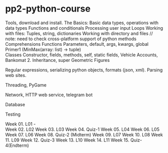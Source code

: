 # pp2-python-course

Tools, download and install. The Basics:
Basic data types, operations with data types
Functions and conditionals
Processing user input
Loops
Working with files:
Tuples, string, dictionaries
Working with directory and files   // note: need to check cross-platform support of python methods 
Comprehensions
Functions
Parameters, default, args, kwargs, global
		Primer1
(MinMax(array: list) -> tuple)  
	Classes
Constructor, fields, methods, self, static fields,
Vehicle
Accounts, Bankomat
	      2.   Inheritance, super
	Geometric Figures
	

Regular expressions, serializing python objects, formats (json, xml). Parsing web sites.


Threading, PyGame


Network, HTTP web service, telegram bot	


Database


Testing



Week 01. L01 -  
Week 02. L02
Week 03. L03
Week 04. Quiz-1
Week 05. L04
Week 06. L05
Week 07. L06
Week 08. Quiz-2 (Midterm)
Week 09. L07
Week 10. L08
Week 11. L09
Week 12. Quiz-3
Week 13. L10
Week 14. L11
Week 15. Quiz-4(Endterm)